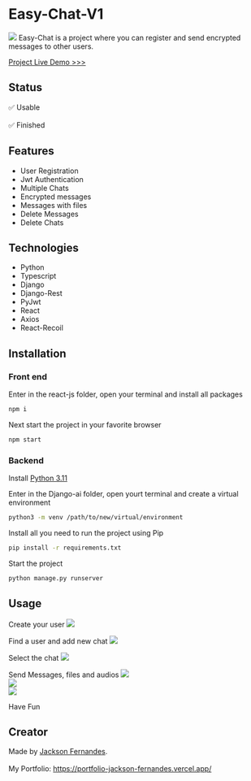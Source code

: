 # Easy-Chat-V1

![](https://github.com/F-Jackson/easy-chat/blob/main/read-me-imgs/Screenshot_6.png)
Easy-Chat is a project where you can register and send encrypted messages to other users.

[Project Live Demo >>>](https://easy-chat-lyart.vercel.app/#readme)

## Status
✅ Usable </br></br>
✅ Finished

## Features
- User Registration
- Jwt Authentication
- Multiple Chats
- Encrypted messages
- Messages with files
- Delete Messages
- Delete Chats

## Technologies
- Python
- Typescript
- Django
- Django-Rest
- PyJwt
- React
- Axios
- React-Recoil


## Installation

### Front end
Enter in the react-js folder, open your terminal and install all packages
```bash
npm i
```

Next start the project in your favorite browser
```bash
npm start
```

### Backend
Install [Python 3.11](https://www.python.org/downloads/#readme)

Enter in the Django-ai folder, open yourt terminal and create a virtual environment
```bash
python3 -m venv /path/to/new/virtual/environment
```

Install all you need to run the project using Pip
```bash
pip install -r requirements.txt
```

Start the project
```bash
python manage.py runserver
```

## Usage

Create your user
![](https://github.com/F-Jackson/easy-chat/blob/main/read-me-imgs/Screenshot_1.png)<br>

Find a user and add new chat
![](https://github.com/F-Jackson/easy-chat/blob/main/read-me-imgs/Screenshot_2.png)<br>

Select the chat
![](https://github.com/F-Jackson/easy-chat/blob/main/read-me-imgs/Screenshot_3.png)<br>

Send Messages, files and audios
![](https://github.com/F-Jackson/easy-chat/blob/main/read-me-imgs/Screenshot_4.png)<br>
![](https://github.com/F-Jackson/easy-chat/blob/main/read-me-imgs/Screenshot_5.png)<br>
![](https://github.com/F-Jackson/easy-chat/blob/main/read-me-imgs/Screenshot_6.png)

Have Fun

## Creator

Made by [Jackson Fernandes](https://github.com/F-Jackson). </br> </br>
My Portfolio: https://portfolio-jackson-fernandes.vercel.app/
